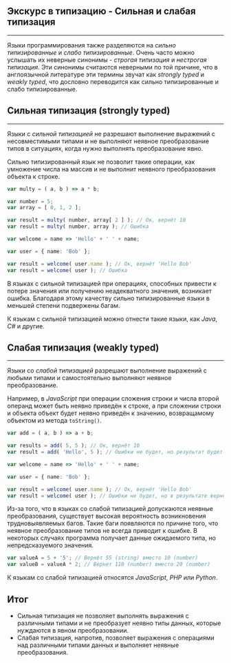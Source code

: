 ## Экскурс в типизацию - Сильная и слабая типизация
________________

Языки программирования также разделяются на *сильно типизированные* и *слабо типизированные*. Очень часто можно услышать их неверные синонимы - *строгая типизация* и *нестрогая типизация*. Эти синонимы считаются неверными по той причине, что в англоязычной литературе эти термины звучат как *strongly typed* и *weakly typed*, что дословно переводится как сильно типизированные и слабо типизированные. 


## Сильная типизация (strongly typed)
________________

Языки с *сильной типизацией* не разрешают выполнение выражений с несовместимыми типами и не выполняют неявное преобразование типов в ситуациях, когда нужно выполнять преобразование явно.

Сильно типизированный язык не позволит такие операции, как умножение числа на массив и не выполнит неявного преобразования объекта к строке.

~~~~~typescript
var multy = ( a, b ) => a * b;

var number = 5;
var array = [ 0, 1, 2 ];

var result = multy( number, array[ 2 ] ); // Ок, вернёт 10
var result = multy( number, array ); // Ошибка

var welcome = name => 'Hello' + ' ' + name;

var user = { name: 'Bob' };

var result = welcome( user.name ); // Ок, вернёт 'Hello Bob'
var result = welcome( user ); // Ошибка
~~~~~

В языках с сильной типизацией при операциях, способных привести к потере значения или получению неадекватного значения, возникает ошибка. Благодаря этому качеству сильно типизированные языки в меньшей степени подвержены багам.


К языкам с сильной типизацией можно отнести такие языки, как *Java*, *C#* и другие.


## Слабая типизация (weakly typed)
________________

Языки со *слабой типизацией* разрешают выполнение выражений с любыми типами и самостоятельно выполняют неявное преобразование.

Например, в *JavaScript* при операции сложения строки и числа второй операнд может быть неявно приведён к строке, а при сложении строки и объекта объект будет неявно приведён к значению, возвращамому объектом из метода `toString()`.

~~~~~typescript
var add = ( a, b ) => a + b;

var results = add( 5, 5 ); // Ок, вернёт 10
var result = add( 'Hello', 5 ); // Ошибки не будет, но результат будет Hello5

var welcome = name => 'Hello' + ' ' + name;

var user = { name: 'Bob' };

var result = welcome( user.name ); // Ок, вернёт 'Hello Bob'
var result = welcome( user ); // Ошибки не будет, но в результате вернёт 'Hello [object Object]'
~~~~~

Из-за того, что в языках со слабой типизацией допускаются неявные преобразования, существует высокая вероятность возникновения трудновыявляемых багов. Такие баги появляются по причине того, что неявное преобразование типов не всегда приводит к ошибке. В некоторых случаях программа получает данные ожидаемого типа, но непредсказуемого значения.

~~~~~typescript
var valueA = 5 + '5'; // Вернёт 55 (string) вместо 10 (number)
var valueB = valueA * 2; // Вернет 110 (number) вместо 20 (number)
~~~~~

К языкам со слабой типизацией относятся *JavaScript*, *PHP* или *Python*.


## Итог

- Сильная типизация не позволяет выполнять выражения с различными типами и не преобразует неявно типы данных, которые нуждаются в явном преобразовании.
- Слабая типизация, напротив, позволяет выражения с операциями над различными типами данных и выполняет неявные преобразования.
